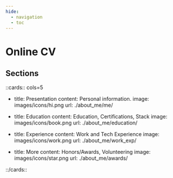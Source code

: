 ```yaml
---
hide:
  - navigation
  - toc
---
```


# Online CV


## Sections

::cards:: cols=5

- title: Presentation
  content: Personal information.
  image: images/icons/hi.png
  url: ./about_me/me/

- title: Education
  content: Education, Certifications, Stack
  image: images/icons/book.png
  url: ./about_me/education/

- title: Experience
  content: Work and Tech Experience
  image: images/icons/work.png
  url: ./about_me/work_exp/


- title: More
  content: Honors/Awards, Volunteering
  image: images/icons/star.png
  url: ./about_me/awards/


::/cards::